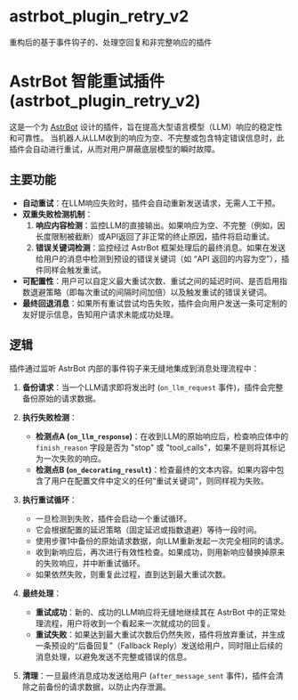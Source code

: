 # astrbot_plugin_retry_v2
重构后的基于事件钩子的、处理空回复和非完整响应的插件
# AstrBot 智能重试插件 (astrbot_plugin_retry_v2)

这是一个为 [AstrBot](https://github.com/Soulter/AstrBot) 设计的插件，旨在提高大型语言模型（LLM）响应的稳定性和可靠性。 当机器人从LLM收到的响应为空、不完整或包含特定错误信息时，此插件会自动进行重试，从而对用户屏蔽底层模型的瞬时故障。

## 主要功能

*   **自动重试**：在LLM响应失败时，插件会自动重新发送请求，无需人工干预。
*   **双重失败检测机制**：
    1.  **响应内容检测**：监控LLM的直接输出。如果响应为空、不完整（例如，因长度限制被截断）或API返回了非正常的终止原因，插件将启动重试。
    2.  **错误关键词检测**：监控经过 AstrBot 框架处理后的最终消息。如果在发送给用户的消息中检测到预设的错误关键词（如 “API 返回的内容为空”），插件同样会触发重试。
*   **可配置性**：用户可以自定义最大重试次数、重试之间的延迟时间、是否启用指数退避策略（即每次重试的间隔时间加倍）以及触发重试的错误关键词。
*   **最终回退消息**：如果所有重试尝试均告失败，插件会向用户发送一条可定制的友好提示信息，告知用户请求未能成功处理。

## 逻辑

插件通过监听 AstrBot 内部的事件钩子来无缝地集成到消息处理流程中：

1.  **备份请求**：当一个LLM请求即将发出时 (`on_llm_request` 事件)，插件会完整备份原始的请求数据。

2.  **执行失败检测**：
    *   **检测点A (`on_llm_response`)**：在收到LLM的原始响应后，检查响应体中的 `finish_reason` 字段是否为 "stop" 或 "tool_calls"，如果不是则将其标记为一次失败的响应。
    *   **检测点B (`on_decorating_result`)**：检查最终的文本内容。如果内容中包含了用户在配置文件中定义的任何“重试关键词”，则同样视为失败。

3.  **执行重试循环**：
    *   一旦检测到失败，插件会启动一个重试循环。
    *   它会根据配置的延迟策略（固定延迟或指数退避）等待一段时间。
    *   使用步骤1中备份的原始请求数据，向LLM重新发起一次完全相同的请求。
    *   收到新响应后，再次进行有效性检查。如果成功，则用新响应替换掉原来的失败响应，并中断重试循环。
    *   如果依然失败，则重复此过程，直到达到最大重试次数。

4.  **最终处理**：
    *   **重试成功**：新的、成功的LLM响应将无缝地继续其在 AstrBot 中的正常处理流程，用户将收到一个看起来一次就成功的回复。
    *   **重试失败**：如果达到最大重试次数后仍然失败，插件将放弃重试，并生成一条预设的“后备回复”（Fallback Reply）发送给用户，同时阻止后续的消息处理，以避免发送不完整或错误的信息。

5.  **清理**：一旦最终消息成功发送给用户 (`after_message_sent` 事件)，插件会清除之前备份的请求数据，以防止内存泄漏。
